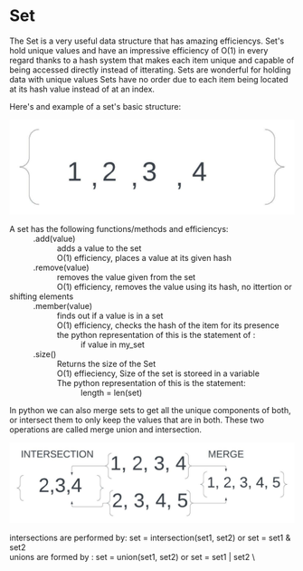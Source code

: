 # Set


The Set is a very useful data structure that has amazing efficiencys. Set's hold unique values and have an impressive efficiency of O(1) in every 
regard thanks to a hash system that makes each item unique and capable of being accessed directly instead of itterating.
Sets are wonderful for holding data with unique values
Sets have no order due to each item being located at its hash value instead of at an index.

Here's and example of a set's basic structure:

![set image](./images/Set_structure.jpeg)

A set has the following functions/methods and efficiencys: \
   .add(value) \
      adds a value to the set \
      O(1) efficiency, places a value at its given hash \
   .remove(value) \
      removes the value given from the set \
      O(1) efficiency, removes the value using its hash, no ittertion or shifting elements \
   .member(value) \
      finds out if a value is in a set \
      O(1) efficiency, checks the hash of the item for its presence \
      the python representation of this is the statement of : \
         if value in my_set \
   .size() \
      Returns the size of the Set \
      O(1) effieciency, Size of the set is storeed in a variable \
      The python representation of this is the statement: \
         length = len(set) 
    
In python we can also merge sets to get all the unique components of both, or intersect them to only keep the values that are in both. These two operations are called merge union and intersection. 

![set image](./images/Union_examples.jpeg)

intersections are performed by: set = intersection(set1, set2) or set = set1 & set2 \
unions are formed by : set = union(set1, set2) or set = set1 | set2 \
    
    
